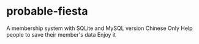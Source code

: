 # probable-fiesta
A membership system with  SQLite and MySQL version 
Chinese Only 
Help people to save their member's data 
Enjoy it 

